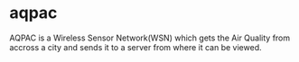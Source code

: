 # aqpac
AQPAC is a Wireless Sensor Network(WSN) which gets the Air Quality from accross a city and sends it to a server from where it can be viewed.
